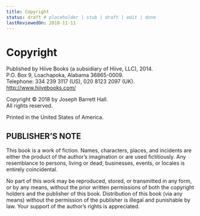 ```yaml
---
title: Copyright
status: draft # placeholder | stub | draft | edit | done
lastReviewedOn: 2018-11-11
---
```


# Copyright

Published by Hiive Books (a subsidiary of Hiive, LLC), 2014.  
P.O. Box 9, Loachapoka, Alabama 36865-0009.  
Telephone: 334 239 3117 (US), 020 8123 2097 (UK).  
http://www.hiivebooks.com/

Copyright © 2018 by Joseph Barrett Hall.  
All rights reserved.

Printed in the United States of America.

## PUBLISHER’S NOTE

This book is a work of fiction. Names, characters, places, and incidents are either the product of the author’s imagination or are used fictitiously. Any resemblance to persons, living or dead, businesses, events, or locales is entirely coincidental.

No part of this work may be reproduced, stored, or transmitted in any form, or by any means, without the prior written permissions of both the copyright holders and the publisher of this book. Distribution of this book (via any means) without the permission of the publisher is illegal and punishable by law. Your support of the author’s rights is appreciated.
